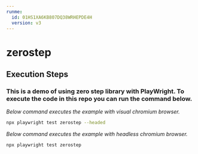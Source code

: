 ```yaml
---
runme:
  id: 01HS1XA6KB807DQ38WRHEPDE4H
  version: v3
---
```


# zerostep

## Execution Steps ##
### This is a demo of using zero step library with PlayWright. To execute the code in this repo you can run the command below. ###

_Below command executes the example with visual chromium browser._

```sh {"id":"01HS1XDVZ6D7AQM71X3J57QX4X"}
npx playwright test zerostep --headed
```

_Below command executes the example with headless chromium browser._

```sh {"id":"01HS1XK0KKHVNVDA80KDPGDNQV"}
npx playwright test zerostep
```
